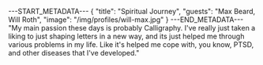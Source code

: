 ---START_METADATA---
{
  "title": "Spiritual Journey",
  "guests": "Max Beard, Will Roth",
  "image": "/img/profiles/will-max.jpg"
}
---END_METADATA---
"My main passion these days is probably Calligraphy. I've really just taken a liking to just shaping letters in a new way, and its just helped me through various problems in my life. Like it's helped me cope with, you know, PTSD, and other diseases that I've developed."

